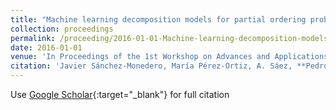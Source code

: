 ```yaml
---
title: "Machine learning decomposition models for partial ordering problems: An application to melanoma severity classification"
collection: proceedings
permalink: /proceeding/2016-01-01-Machine-learning-decomposition-models-for-partial-ordering-problems-An-application-to-melanoma-sever
date: 2016-01-01
venue: 'In Proceedings of the 1st Workshop on Advances and Applications of Data Science     Engineering'
citation: 'Javier Sánchez-Monedero, María Pérez-Ortiz, A. Sáez, **Pedro Antonio Gutiérrez**, César Hervás-Martínez, &quot;Machine learning decomposition models for partial ordering problems: An application to melanoma severity classification.&quot; In Proceedings of the 1st Workshop on Advances and Applications of Data Science &amp;amp; Engineering, 2016, pp.113-118.'
---
```

Use [Google Scholar](https://scholar.google.com/scholar?q=Machine+learning+decomposition+models+for+partial+ordering+problems:+An+application+to+melanoma+severity+classification){:target="_blank"} for full citation